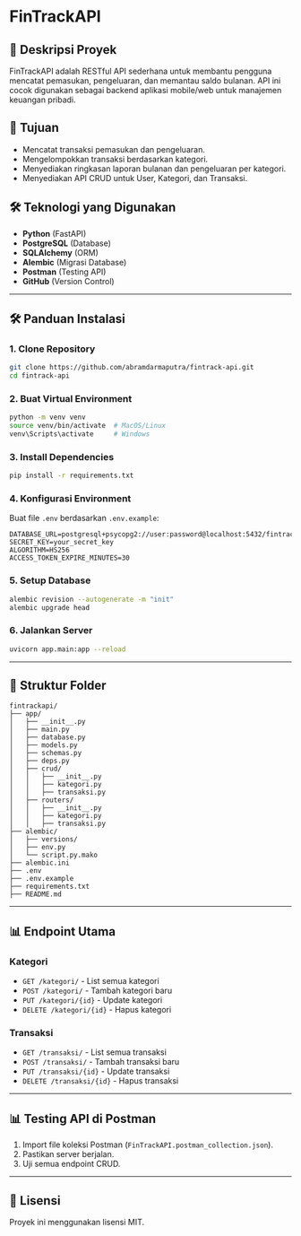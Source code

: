 # FinTrackAPI

## 🌟 Deskripsi Proyek

FinTrackAPI adalah RESTful API sederhana untuk membantu pengguna mencatat pemasukan, pengeluaran, dan memantau saldo bulanan. API ini cocok digunakan sebagai backend aplikasi mobile/web untuk manajemen keuangan pribadi.

## 🎯 Tujuan

* Mencatat transaksi pemasukan dan pengeluaran.
* Mengelompokkan transaksi berdasarkan kategori.
* Menyediakan ringkasan laporan bulanan dan pengeluaran per kategori.
* Menyediakan API CRUD untuk User, Kategori, dan Transaksi.

## 🛠️ Teknologi yang Digunakan

* **Python** (FastAPI)
* **PostgreSQL** (Database)
* **SQLAlchemy** (ORM)
* **Alembic** (Migrasi Database)
* **Postman** (Testing API)
* **GitHub** (Version Control)

---

## 🛠️ Panduan Instalasi

### 1. Clone Repository

```bash
git clone https://github.com/abramdarmaputra/fintrack-api.git
cd fintrack-api
```

### 2. Buat Virtual Environment

```bash
python -m venv venv
source venv/bin/activate  # MacOS/Linux
venv\Scripts\activate     # Windows
```

### 3. Install Dependencies

```bash
pip install -r requirements.txt
```

### 4. Konfigurasi Environment

Buat file `.env` berdasarkan `.env.example`:

```env
DATABASE_URL=postgresql+psycopg2://user:password@localhost:5432/fintrack_db
SECRET_KEY=your_secret_key
ALGORITHM=HS256
ACCESS_TOKEN_EXPIRE_MINUTES=30
```

### 5. Setup Database

```bash
alembic revision --autogenerate -m "init"
alembic upgrade head
```

### 6. Jalankan Server

```bash
uvicorn app.main:app --reload
```

---

## 📂 Struktur Folder

```
fintrackapi/
├── app/
│   ├── __init__.py
│   ├── main.py
│   ├── database.py
│   ├── models.py
│   ├── schemas.py
│   ├── deps.py
│   ├── crud/
│   │   ├── __init__.py
│   │   ├── kategori.py
│   │   ├── transaksi.py
│   ├── routers/
│   │   ├── __init__.py
│   │   ├── kategori.py
│   │   ├── transaksi.py
├── alembic/
│   ├── versions/
│   ├── env.py
│   └── script.py.mako
├── alembic.ini
├── .env
├── .env.example
├── requirements.txt
├── README.md
```

---

## 📊 Endpoint Utama

### **Kategori**

* `GET /kategori/` - List semua kategori
* `POST /kategori/` - Tambah kategori baru
* `PUT /kategori/{id}` - Update kategori
* `DELETE /kategori/{id}` - Hapus kategori

### **Transaksi**

* `GET /transaksi/` - List semua transaksi
* `POST /transaksi/` - Tambah transaksi baru
* `PUT /transaksi/{id}` - Update transaksi
* `DELETE /transaksi/{id}` - Hapus transaksi

---

## 📊 Testing API di Postman

1. Import file koleksi Postman (`FinTrackAPI.postman_collection.json`).
2. Pastikan server berjalan.
3. Uji semua endpoint CRUD.

---

## 📝 Lisensi

Proyek ini menggunakan lisensi MIT.
